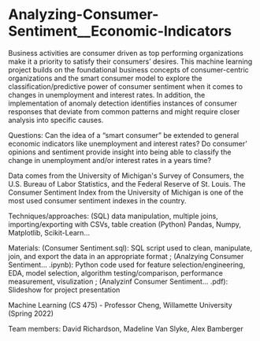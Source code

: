 # Analyzing-Consumer-Sentiment__Economic-Indicators

Business activities are consumer driven as top performing organizations make it a priority to satisfy their consumers’ desires. This machine learning project builds on the foundational business concepts of consumer-centric organizations and the smart consumer model to explore the classification/predictive power of consumer sentiment when it comes to changes in unemployment and interest rates. In addition, the implementation of anomaly detection identifies instances of consumer responses that deviate from common patterns and might require closer analysis into specific causes. 

Questions: 
Can the idea of a “smart consumer” be extended to general economic indicators like unemployment and interest rates?
Do consumer’ opinions and sentiment provide insight into being able to classify the change in unemployment and/or interest rates in a years time?

Data comes from the University of Michigan's Survey of Consumers, the U.S. Bureau of Labor Statistics, and the Federal Reserve of St. Louis. The Consumer Sentiment Index from the University of Michigan is one of the most used consumer sentiment indexes in the country. 

Techniques/approaches: 
(SQL) data manipulation, multiple joins, importing/exporting with CSVs, table creation
(Python) Pandas, Numpy, Matplotlib, Scikit-Learn... 

Materials:
  (Consumer Sentiment.sql): SQL script used to clean, manipulate, join, and export the data in an appropriate format ;
  (Analzying Consumer Sentiment... .ipynb): Python code used for feature selection/engineering, EDA, model selection, algorithm testing/comparison, performance measurement, visulization ; 
  (Analyzinf Consumer Sentiment... .pdf): Slideshow for project presentation
  
  
Machine Learning (CS 475) - Professor Cheng, Willamette University (Spring 2022)

Team members: David Richardson, Madeline Van Slyke, Alex Bamberger
